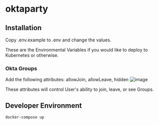 # oktaparty

## Installation
Copy .env.example to .env and change the values.

These are the Environmental Variables if you would like to deploy to Kubernetes or otherwise.

### Okta Groups
Add the following attributes: allowJoin, allowLeave, hidden
![image](https://user-images.githubusercontent.com/474463/152597822-3fee7db9-d1ab-43ef-b531-a385035e849f.png)

These attributes will control User's ability to join, leave, or see Groups.

## Developer Environment
```docker-compose up```
